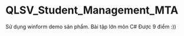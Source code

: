 # QLSV_Student_Management_MTA
Sử dụng winform demo sản phẩm.
Bài tập lớn môn C#
Được 9 điểm :))
